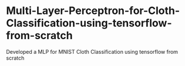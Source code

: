 # Multi-Layer-Perceptron-for-Cloth-Classification-using-tensorflow-from-scratch
Developed a MLP for MNIST Cloth Classification using tensorflow from scratch
